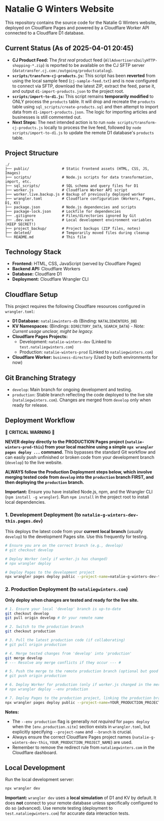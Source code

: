 # Natalie G Winters Website

This repository contains the source code for the Natalie G Winters website, deployed on Cloudflare Pages and powered by a Cloudflare Worker API connected to a Cloudflare D1 database.

## Current Status (As of 2025-04-01 20:45)

*   **CJ Product Feed:** The *first real* product feed (`AllAdvertisersDailyHTTP-shopping-*.zip`) is reported to be available on the CJ SFTP server (`datatransfer.cj.com:/outgoing/productcatalog`).
*   **`scripts/transform-cj-products.js`:** This script has been **reverted** from using the local sample feed (`cj-sample-feed.txt`) and is now configured to connect via SFTP, download the latest ZIP, extract the feed, parse it, and output `d1-import-products.json` to the project root.
*   **`scripts/import-to-d1.js`:** This script remains **temporarily modified** to ONLY process the `products` table. It will drop and recreate the `products` table using `sql_scripts/create-products.sql` and then attempt to import data from `d1-import-products.json`. The logic for importing articles and businesses is still commented out.
*   **Next Steps:** The next intended action is to run `node scripts/transform-cj-products.js` locally to process the live feed, followed by `node scripts/import-to-d1.js` to update the remote D1 database's `products` table.

## Project Structure

```
./
├── public/               # Static frontend assets (HTML, CSS, JS, Images)
├── scripts/              # Node.js scripts for data transformation, import, etc.
├── sql_scripts/          # SQL schema and query files for D1
├── worker.js             # Cloudflare Worker API script
├── worker.live.backup.js # Backup of previously deployed worker
├── wrangler.toml         # Cloudflare configuration (Workers, Pages, D1, KV)
├── package.json          # Node.js dependencies and scripts
├── package-lock.json     # Lockfile for dependencies
├── .gitignore            # Files/directories ignored by Git
├── .dev.vars             # Local development environment variables (KEEP SECRET!)
├── project_backup/       # Project backups (ZIP files, notes)
├── deleted/              # Temporarily moved files during cleanup
└── README.md             # This file
```

## Technology Stack

*   **Frontend:** HTML, CSS, JavaScript (served by Cloudflare Pages)
*   **Backend API:** Cloudflare Workers
*   **Database:** Cloudflare D1
*   **Deployment:** Cloudflare Wrangler CLI

## Cloudflare Setup

This project requires the following Cloudflare resources configured in `wrangler.toml`:

*   **D1 Database:** `nataliewinters-db` (Binding: `NATALIEWINTERS_DB`)
*   **KV Namespaces:** (Bindings: `DIRECTORY_DATA`, `SEARCH_DATA`) - *Note: Current usage unclear, might be legacy.*
*   **Cloudflare Pages Projects:**
    *   Development: `natalie-winters-dev` (Linked to `test.nataliegwinters.com`)
    *   Production: `natalie-winters-prod` (Linked to `nataliegwinters.com`)
*   **Cloudflare Worker:** `business-directory` (Used by both environments for now)

## Git Branching Strategy

*   `develop`: Main branch for ongoing development and testing.
*   `production`: Stable branch reflecting the code deployed to the live site (`nataliegwinters.com`). Changes are merged from `develop` only when ready for release.

## Deployment Workflow

**🚨 CRITICAL WARNING 🚨**

**NEVER deploy directly to the PRODUCTION Pages project (`natalie-winters-prod-this`) from your local machine using a simple `npx wrangler pages deploy ...` command.** This bypasses the standard Git workflow and can easily push unfinished or broken code from your development branch (`develop`) to the live website.

**ALWAYS follow the Production Deployment steps below, which involve merging tested code from `develop` into the `production` branch FIRST, and then deploying the `production` branch.**

**Important:** Ensure you have installed Node.js, npm, and the Wrangler CLI (`npm install -g wrangler`). Run `npm install` in the project root to install local dependencies.

### 1. Development Deployment (to `natalie-g-winters-dev-this.pages.dev`)

This deploys the latest code from your **current local branch** (usually `develop`) to the development Pages site. Use this frequently for testing.

```bash
# Ensure you are on the correct branch (e.g., develop)
# git checkout develop

# Deploy Worker (only if worker.js has changed)
# npx wrangler deploy

# Deploy Pages to the development project
npx wrangler pages deploy public --project-name=natalie-g-winters-dev-this
```

### 2. Production Deployment (to `nataliegwinters.com`)

**Only deploy when changes are tested and ready for the live site.**

```bash
# 1. Ensure your local 'develop' branch is up-to-date
git checkout develop
git pull origin develop # Or your remote name

# 2. Switch to the production branch
git checkout production

# 3. Pull the latest production code (if collaborating)
# git pull origin production

# 4. Merge tested changes from 'develop' into 'production'
git merge develop
# --- Resolve any merge conflicts if they occur --- #

# 5. Push the merge to the remote production branch (optional but good practice)
# git push origin production

# 6. Deploy Worker for production (only if worker.js changed in the merge)
# npx wrangler deploy --env production

# 7. Deploy Pages to the production project, linking the production branch
npx wrangler pages deploy public --project-name=YOUR_PRODUCTION_PROJECT_NAME --branch=production
```

**Notes:**
*   The `--env production` flag is generally *not required* for `pages deploy` when the `[env.production.site]` section exists in `wrangler.toml`, but explicitly specifying `--project-name` and `--branch` is crucial.
*   Always ensure the correct Cloudflare Pages project names (`natalie-g-winters-dev-this`, `YOUR_PRODUCTION_PROJECT_NAME`) are used.
*   Remember to remove the redirect rule from `nataliegwinters.com` in the Cloudflare dashboard.

## Local Development

Run the local development server:

```bash
npx wrangler dev
```

**Important:** `wrangler dev` uses a **local simulation** of D1 and KV by default. It does **not** connect to your remote database unless specifically configured to do so (advanced). Use remote testing (deployment to `test.nataliegwinters.com`) for accurate data interaction tests. 